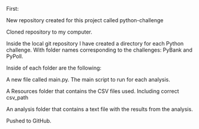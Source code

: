 First:

New repository created for this project called python-challenge

Cloned repository to my computer.

Inside the local git repository I have created a directory for each Python challenge. With folder names corresponding to the challenges: PyBank and PyPoll.

Inside of each folder are the following:

  A new file called main.py. The main script to run for each analysis.

  A Resources folder that contains the CSV files used. Including correct csv_path

  An analysis folder that contains a text file with the results from the analysis.

Pushed to GitHub.
